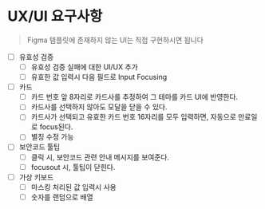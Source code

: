 # UX/UI 요구사항
> Figma 템플릿에 존재하지 않는 UI는 직접 구현하시면 됩니다

- [ ] 유효성 검증
  - [ ] 유효성 검증 실패에 대한 UI/UX 추가
  - [ ] 유효한 값 입력시 다음 필드로 Input Focusing

- [ ] 카드
  - [ ] 카드 번호 앞 8자리로 카드사를 추정하여 그 테마를 카드 UI에 반영한다.
  - [ ] 카드사를 선택하지 않아도 모달을 닫을 수 있다.
  - [ ] 카드사가 선택되고 유효한 카드 번호 16자리를 모두 입력하면, 자동으로 만료일로 focus된다.
  - [ ] 별칭 수정 가능

- [ ] 보안코드 툴팁
  - [ ] 클릭 시, 보안코드 관련 안내 메시지를 보여준다.
  - [ ] focusout 시, 툴팁이 닫힌다.

- [ ] 가상 키보드
  - [ ] 마스킹 처리된 값 입력시 사용
  - [ ] 숫자를 랜덤으로 배열